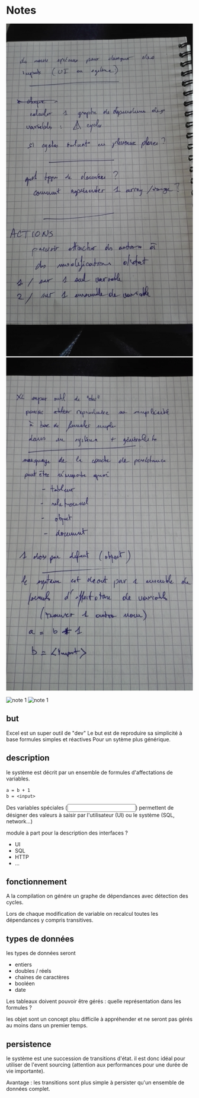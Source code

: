 # Notes



![notes 1](https://raw.githubusercontent.com/b3b00/formulae/master/specifications/IMG_20200614_152620.jpg)
![notes 2](https://raw.githubusercontent.com/b3b00/formulae/master/specifications/IMG_20200614_152532.jpg)


![note 1]({{site.baseurl}}//IMG_20200614_152620.jpg)
![note 1]({{site.baseurl}}//IMG_20200614_152532.jpg)


## but
Excel est un super outil de "dev"
Le but est de reproduire sa simplicité à base formules simples et réactives
Pour un sytème plus générique.

## description

le système est décrit par un ensemble de formules d'affectations de variables.

```
a = b + 1
b = <input>
```

Des variables spéciales (<input>) permettent de désigner des valeurs à saisir par l'utilisateur (UI) ou le système (SQL, network...)

module à part pour la description des interfaces ? 
- UI
- SQL
- HTTP
- ...

## fonctionnement

A la compilation on génére un graphe de dépendances avec détection des cycles.

Lors de chaque modification de variable on recalcul toutes les dépendances y compris transitives.

## types de données

les types de données seront 
- entiers
- doubles / réels
- chaines de caractères
- booléen
- date

Les tableaux doivent pouvoir être gérés : quelle représentation dans les formules ?

les objet sont un concept plsu difficile à appréhender et ne seront pas gérés au moins dans un premier temps. 


## persistence

le système est une succession de transitions d'état. il est donc idéal pour utiliser de l'event sourcing (attention aux performances pour une durée de vie importante). 

Avantage : les transitions sont plus simple à persister qu'un ensemble de données complet.

